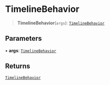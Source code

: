 # TimelineBehavior

> **TimelineBehavior**(`args`): [`TimelineBehavior`](reference/functions/TimelineBehavior.md)

## Parameters

• **args**: [`TimelineBehavior`](reference/functions/TimelineBehavior.md)

## Returns

[`TimelineBehavior`](reference/functions/TimelineBehavior.md)
